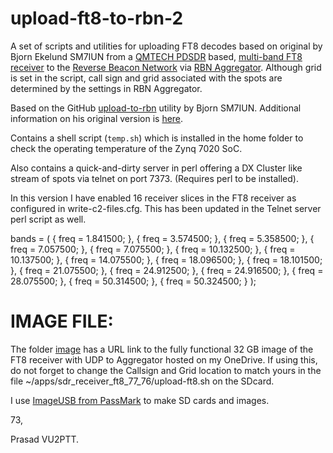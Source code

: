 # upload-ft8-to-rbn-2
A set of scripts and utilities for uploading FT8 decodes based on original by Bjorn Ekelund SM7IUN 
from a [QMTECH PDSDR](https://pavel-demin.github.io/qmtech-xc7z020-notes/components/) based, 
[multi-band FT8 receiver](https://pavel-demin.github.io/qmtech-xc7z020-notes/) 
to the [Reverse Beacon Network](http://www.reversebeacon.net) via 
[RBN Aggregator](http://www.reversebeacon.net/pages/Aggregator+34). 
Although grid is set in the script, call sign and grid associated 
with the spots are determined by the settings in RBN Aggregator. 

Based on the GitHub [upload-to-rbn](https://github.com/bjornekelund/upload-to-rbn) utility by Bjorn SM7IUN. Additional information on his original version is [here](https://sm7iun.ekelund.nu/redpitaya/ft8skimmer). 

Contains a shell script (`temp.sh`) which is installed in the home
folder to check the operating temperature of the Zynq 7020 SoC. 

Also contains a quick-and-dirty server in perl offering a DX 
Cluster like stream of spots via telnet on port 7373. 
(Requires perl to be installed).

In this version I have enabled 16 receiver slices in the FT8 receiver as configured 
in write-c2-files.cfg. This has been updated in the Telnet server perl script as well.

bands = (
  { freq  =  1.841500; },
  { freq  =  3.574500; },
  { freq  =  5.358500; },
  { freq  =  7.057500; },
  { freq  =  7.075500; },
  { freq  = 10.132500; },
  { freq  = 10.137500; },
  { freq  = 14.075500; },
  { freq  = 18.096500; },
  { freq  = 18.101500; },
  { freq  = 21.075500; },
  { freq  = 24.912500; },
  { freq  = 24.916500; },
  { freq  = 28.075500; },
  { freq  = 50.314500; },
  { freq  = 50.324500; }
);

**IMAGE FILE:**
=============
The folder [image](https://github.com/vu2ptt/upload-ft8-to-rbn-2/tree/master/image) has a URL link to the fully functional 32 GB image of the FT8 receiver with UDP to Aggregator hosted on my OneDrive. If using this, do not forget to change the Callsign and Grid location to match yours in the file ~/apps/sdr_receiver_ft8_77_76/upload-ft8.sh on the SDcard.

I use [ImageUSB from PassMark](https://www.osforensics.com/tools/write-usb-images.html) to make SD cards and images. 

73,

Prasad VU2PTT.

